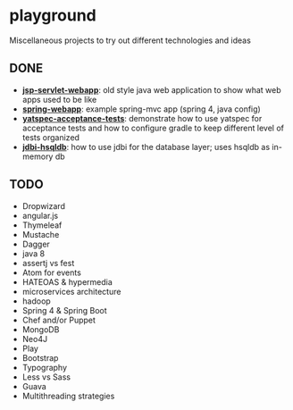 playground
==========

Miscellaneous projects to try out different technologies and ideas

## DONE
* [__jsp-servlet-webapp__](jsp-servlet-webapp): old style java web application to show what web apps used to be like
* [__spring-webapp__](spring-webapp): example spring-mvc app (spring 4, java config)
* [__yatspec-acceptance-tests__](yatspec-acceptance-tests): demonstrate how to use yatspec for acceptance tests and how to configure gradle to keep different level of tests organized
* [__jdbi-hsqldb__](jdbi-hsqldb): how to use jdbi for the database layer; uses hsqldb as in-memory db

## TODO

* Dropwizard
* angular.js
* Thymeleaf
* Mustache
* Dagger
* java 8
* assertj vs fest
* Atom for events 
* HATEOAS & hypermedia
* microservices architecture
* hadoop
* Spring 4 & Spring Boot
* Chef and/or Puppet
* MongoDB
* Neo4J
* Play
* Bootstrap 
* Typography
* Less vs Sass
* Guava
* Multithreading strategies
